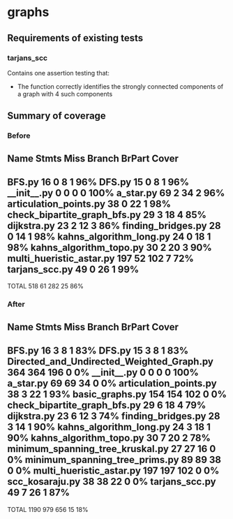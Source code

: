 # graphs

## Requirements of existing tests

### tarjans\_scc

Contains one assertion testing that:

* The function correctly identifies the strongly connected components of a
  graph with 4 such components

## Summary of coverage

### Before

Name                           Stmts   Miss Branch BrPart  Cover
----------------------------------------------------------------
BFS.py                            16      0      8      1    96%
DFS.py                            15      0      8      1    96%
\_\_init\_\_.py                    0      0      0      0   100%
a\_star.py                        69      2     34      2    96%
articulation\_points.py           38      0     22      1    98%
check\_bipartite\_graph\_bfs.py   29      3     18      4    85%
dijkstra.py                       23      2     12      3    86%
finding\_bridges.py               28      0     14      1    98%
kahns\_algorithm\_long.py         24      0     18      1    98%
kahns\_algorithm\_topo.py         30      2     20      3    90%
multi\_hueristic\_astar.py       197     52    102      7    72%
tarjans\_scc.py                   49      0     26      1    99%
----------------------------------------------------------------
TOTAL                            518     61    282     25    86%

### After

Name                                               Stmts   Miss Branch BrPart  Cover
------------------------------------------------------------------------------------
BFS.py                                                16      3      8      1    83%
DFS.py                                                15      3      8      1    83%
Directed\_and\_Undirected\_Weighted\_Graph.py        364    364    196      0     0%
\_\_init\_\_.py                                        0      0      0      0   100%
a\_star.py                                            69     69     34      0     0%
articulation\_points.py                               38      3     22      1    93%
basic\_graphs.py                                     154    154    102      0     0%
check\_bipartite\_graph\_bfs.py                       29      6     18      4    79%
dijkstra.py                                           23      6     12      3    74%
finding\_bridges.py                                   28      3     14      1    90%
kahns\_algorithm\_long.py                             24      3     18      1    90%
kahns\_algorithm\_topo.py                             30      7     20      2    78%
minimum\_spanning\_tree\_kruskal.py                   27     27     16      0     0%
minimum\_spanning\_tree\_prims.py                     89     89     38      0     0%
multi\_hueristic\_astar.py                           197    197    102      0     0%
scc\_kosaraju.py                                      38     38     22      0     0%
tarjans\_scc.py                                       49      7     26      1    87%
------------------------------------------------------------------------------------
TOTAL                                               1190    979    656     15    18%
